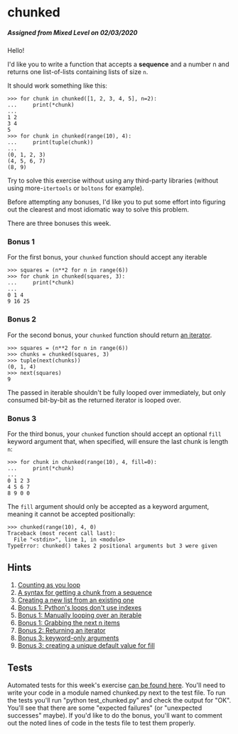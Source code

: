 # chunked
##### Assigned from Mixed Level on 02/03/2020
Hello!

I'd like you to write a function that accepts a **sequence** and a number n and returns one list-of-lists containing lists of size `n`.

It should work something like this:
```
>>> for chunk in chunked([1, 2, 3, 4, 5], n=2):
...     print(*chunk)
...
1 2
3 4
5
>>> for chunk in chunked(range(10), 4):
...     print(tuple(chunk))
...
(0, 1, 2, 3)
(4, 5, 6, 7)
(8, 9)
```
Try to solve this exercise without using any third-party libraries (without using more-`itertools` or `boltons` for example).

Before attempting any bonuses, I'd like you to put some effort into figuring out the clearest and most idiomatic way to solve this problem.

There are three bonuses this week.

### Bonus 1

For the first bonus, your `chunked` function should accept any iterable
```
>>> squares = (n**2 for n in range(6))
>>> for chunk in chunked(squares, 3):
...     print(*chunk)
...
0 1 4
9 16 25
```
### Bonus 2

For the second bonus, your `chunked` function should return [an iterator](https://treyhunner.com/2018/06/how-to-make-an-iterator-in-python/).
```
>>> squares = (n**2 for n in range(6))
>>> chunks = chunked(squares, 3)
>>> tuple(next(chunks))
(0, 1, 4)
>>> next(squares)
9
```
The passed in iterable shouldn't be fully looped over immediately, but only consumed bit-by-bit as the returned iterator is looped over.

### Bonus 3

For the third bonus, your `chunked` function should accept an optional `fill` keyword argument that, when specified, will ensure the last chunk is length `n`:
```
>>> for chunk in chunked(range(10), 4, fill=0):
...     print(*chunk)
...
0 1 2 3
4 5 6 7
8 9 0 0
```
The `fill` argument should only be accepted as a keyword argument, meaning it cannot be accepted positionally:
```
>>> chunked(range(10), 4, 0)
Traceback (most recent call last):
  File "<stdin>", line 1, in <module>
TypeError: chunked() takes 2 positional arguments but 3 were given
```
## Hints

1. [Counting as you loop](https://treyhunner.com/2019/05/python-builtins-worth-learning/#range)
2. [A syntax for getting a chunk from a sequence](https://stackoverflow.com/questions/509211/understanding-slice-notation)
3. [Creating a new list from an existing one](https://treyhunner.com/2015/12/python-list-comprehensions-now-in-color/)
4. [Bonus 1: Python's loops don't use indexes](https://treyhunner.com/2019/06/loop-better-a-deeper-look-at-iteration-in-python/#Python%E2%80%99s_for_loops_don%E2%80%99t_use_indexes)
5. [Bonus 1: Manually looping over an iterable](https://treyhunner.com/2016/12/python-iterator-protocol-how-for-loops-work/#Iterables_&_Iterators)
6. [Bonus 1: Grabbing the next n items](https://stackoverflow.com/a/32172654/2633215)
7. [Bonus 2: Returning an iterator](https://treyhunner.com/2018/06/how-to-make-an-iterator-in-python/)
8. [Bonus 3: keyword-only arguments](https://treyhunner.com/2018/04/keyword-arguments-in-python/#Keyword-only_arguments_without_positional_arguments)
9. [Bonus 3: creating a unique default value for fill](https://treyhunner.com/2019/03/unique-and-sentinel-values-in-python/#Creating_unique_non-None_placeholders:_why_object()?)

## Tests

Automated tests for this week's exercise [can be found here](https://www.pythonmorsels.com/exercises/22c939576be74a74a66d42f7e50d2c9e/tests/). You'll need to write your code in a module named chunked.py next to the test file. To run the tests you'll run "python test_chunked.py" and check the output for "OK". You'll see that there are some "expected failures" (or "unexpected successes" maybe). If you'd like to do the bonus, you'll want to comment out the noted lines of code in the tests file to test them properly.
